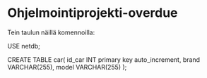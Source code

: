 # Ohjelmointiprojekti-overdue

Tein taulun näillä komennoilla:

USE netdb;

CREATE TABLE car(
id_car INT primary key auto_increment,
brand VARCHAR(255),
model VARCHAR(255)
);
